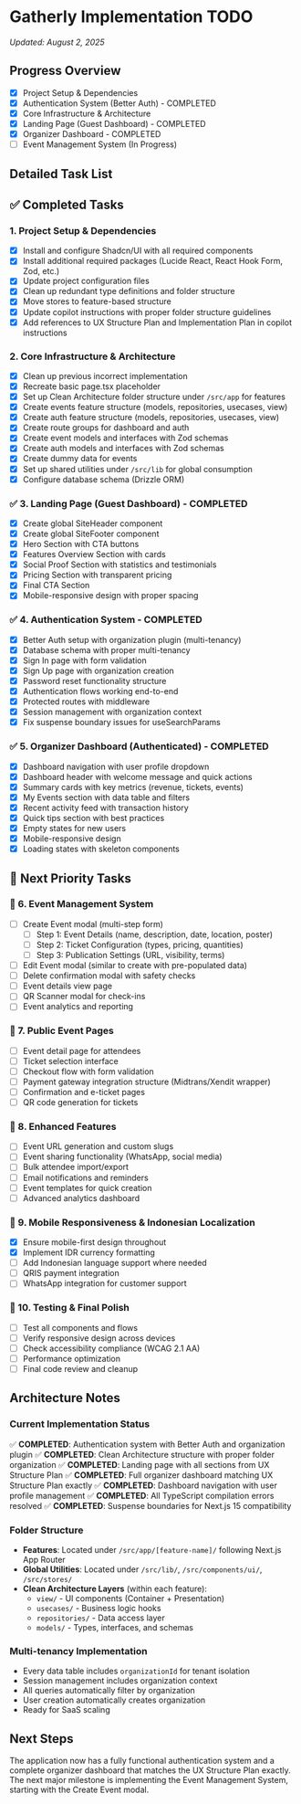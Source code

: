# Gatherly Implementation TODO

*Updated: August 2, 2025*

## Progress Overview
- [x] Project Setup & Dependencies
- [x] Authentication System (Better Auth) - COMPLETED
- [x] Core Infrastructure & Architecture
- [x] Landing Page (Guest Dashboard) - COMPLETED  
- [x] Organizer Dashboard - COMPLETED
- [ ] Event Management System (In Progress)

## Detailed Task List

## ✅ Completed Tasks

### 1. Project Setup & Dependencies
- [x] Install and configure Shadcn/UI with all required components
- [x] Install additional required packages (Lucide React, React Hook Form, Zod, etc.)
- [x] Update project configuration files
- [x] Clean up redundant type definitions and folder structure
- [x] Move stores to feature-based structure
- [x] Update copilot instructions with proper folder structure guidelines
- [x] Add references to UX Structure Plan and Implementation Plan in copilot instructions

### 2. Core Infrastructure & Architecture
- [x] Clean up previous incorrect implementation
- [x] Recreate basic page.tsx placeholder
- [x] Set up Clean Architecture folder structure under `/src/app` for features
- [x] Create events feature structure (models, repositories, usecases, view)
- [x] Create auth feature structure (models, repositories, usecases, view)
- [x] Create route groups for dashboard and auth
- [x] Create event models and interfaces with Zod schemas
- [x] Create auth models and interfaces with Zod schemas
- [x] Create dummy data for events
- [x] Set up shared utilities under `/src/lib` for global consumption
- [x] Configure database schema (Drizzle ORM)

### ✅ 3. Landing Page (Guest Dashboard) - COMPLETED
- [x] Create global SiteHeader component
- [x] Create global SiteFooter component
- [x] Hero Section with CTA buttons
- [x] Features Overview Section with cards
- [x] Social Proof Section with statistics and testimonials
- [x] Pricing Section with transparent pricing
- [x] Final CTA Section
- [x] Mobile-responsive design with proper spacing

### ✅ 4. Authentication System - COMPLETED
- [x] Better Auth setup with organization plugin (multi-tenancy)
- [x] Database schema with proper multi-tenancy
- [x] Sign In page with form validation
- [x] Sign Up page with organization creation
- [x] Password reset functionality structure
- [x] Authentication flows working end-to-end
- [x] Protected routes with middleware
- [x] Session management with organization context
- [x] Fix suspense boundary issues for useSearchParams

### ✅ 5. Organizer Dashboard (Authenticated) - COMPLETED
- [x] Dashboard navigation with user profile dropdown
- [x] Dashboard header with welcome message and quick actions
- [x] Summary cards with key metrics (revenue, tickets, events)
- [x] My Events section with data table and filters
- [x] Recent activity feed with transaction history
- [x] Quick tips section with best practices
- [x] Empty states for new users
- [x] Mobile-responsive design
- [x] Loading states with skeleton components

## 🚧 Next Priority Tasks

### 🎪 6. Event Management System
- [ ] Create Event modal (multi-step form)
  - [ ] Step 1: Event Details (name, description, date, location, poster)
  - [ ] Step 2: Ticket Configuration (types, pricing, quantities)
  - [ ] Step 3: Publication Settings (URL, visibility, terms)
- [ ] Edit Event modal (similar to create with pre-populated data)
- [ ] Delete confirmation modal with safety checks
- [ ] Event details view page
- [ ] QR Scanner modal for check-ins
- [ ] Event analytics and reporting

### 🎫 7. Public Event Pages
- [ ] Event detail page for attendees
- [ ] Ticket selection interface
- [ ] Checkout flow with form validation
- [ ] Payment gateway integration structure (Midtrans/Xendit wrapper)
- [ ] Confirmation and e-ticket pages
- [ ] QR code generation for tickets

### 📝 8. Enhanced Features
- [ ] Event URL generation and custom slugs
- [ ] Event sharing functionality (WhatsApp, social media)
- [ ] Bulk attendee import/export
- [ ] Email notifications and reminders
- [ ] Event templates for quick creation
- [ ] Advanced analytics dashboard

### 📱 9. Mobile Responsiveness & Indonesian Localization
- [x] Ensure mobile-first design throughout
- [x] Implement IDR currency formatting
- [ ] Add Indonesian language support where needed
- [ ] QRIS payment integration
- [ ] WhatsApp integration for customer support

### 🧪 10. Testing & Final Polish
- [ ] Test all components and flows
- [ ] Verify responsive design across devices
- [ ] Check accessibility compliance (WCAG 2.1 AA)
- [ ] Performance optimization
- [ ] Final code review and cleanup

## Architecture Notes

### Current Implementation Status
✅ **COMPLETED**: Authentication system with Better Auth and organization plugin
✅ **COMPLETED**: Clean Architecture structure with proper folder organization
✅ **COMPLETED**: Landing page with all sections from UX Structure Plan
✅ **COMPLETED**: Full organizer dashboard matching UX Structure Plan exactly
✅ **COMPLETED**: Dashboard navigation with user profile management
✅ **COMPLETED**: All TypeScript compilation errors resolved
✅ **COMPLETED**: Suspense boundaries for Next.js 15 compatibility

### Folder Structure
- **Features**: Located under `/src/app/[feature-name]/` following Next.js App Router
- **Global Utilities**: Located under `/src/lib/`, `/src/components/ui/`, `/src/stores/`
- **Clean Architecture Layers** (within each feature):
  - `view/` - UI components (Container + Presentation)
  - `usecases/` - Business logic hooks
  - `repositories/` - Data access layer
  - `models/` - Types, interfaces, and schemas

### Multi-tenancy Implementation
- Every data table includes `organizationId` for tenant isolation
- Session management includes organization context
- All queries automatically filter by organization
- User creation automatically creates organization
- Ready for SaaS scaling

## Next Steps
The application now has a fully functional authentication system and a complete organizer dashboard that matches the UX Structure Plan exactly. The next major milestone is implementing the Event Management System, starting with the Create Event modal.
